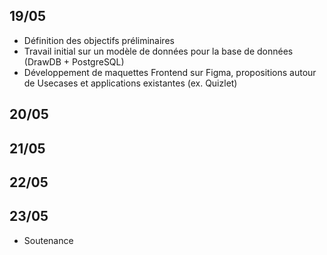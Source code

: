## 19/05

- Définition des objectifs préliminaires
- Travail initial sur un modèle de données pour la base de données (DrawDB + PostgreSQL)
- Développement de maquettes Frontend sur Figma, propositions autour de Usecases et applications existantes (ex. Quizlet)

## 20/05

## 21/05

## 22/05

## 23/05

- Soutenance